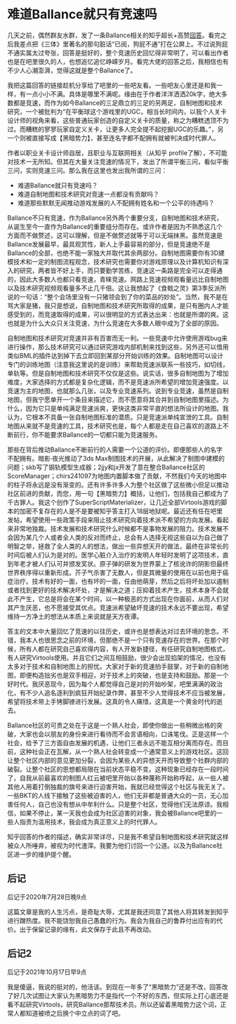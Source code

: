 # 难道Ballance就只有竞速吗

几天之前，偶然群友水群，发了一条Ballance相关的知乎超长+高赞[回答](https://www.zhihu.com/question/25512253/answer/1362582506)。看完之后我差点把《三体》里著名的那句脏话“已阅，狗屁不通”打在公屏上。不过说狗屁不通实属太过夸张，回答是挺好的，整个竞速历史回忆得非常明了，可以看出作者也是在吧里很久的人，也想追忆追忆峥嵘岁月。看完大佬的回答之后，我相信也有不少人心潮澎湃，觉得这就是整个Ballance了。

我把这篇回答的链接趁机分享给了吧里的一些吧友看。一些吧友心里还是和我一样，有一点小小不满。具体是哪里不满呢。缘由在于作者洋洋洒洒20k字，绝大多数都是竞速，而作为如今Ballance的三足鼎立的三足的另两足，自制地图和技术研究，一个被批判为“在平衡球这个游戏里的UGC，相当长时间内，以我个人关卡设计师的视角来看，这些普通玩家创造的自定义关卡的质量，称之为糟糕透顶不为过。而糟糕的寥寥玩家自定义关卡，让更多人完全提不起挖掘UGC的乐趣。”，另一个则被直接写成【黑暗势力】，甚至连名字都不配拥有就被判决成时代罪人。

作者以职业关卡设计师自居，且职业与互联网相关（从知乎 profile了解），不可能对技术一无所知。但其在大量关注竞速的情况下，发出了所谓平衡三问，看似平衡三问，实则竞速三问。那么我在这里也发出我所谓的三问：

* 难道Ballance就只有竞速吗？
* 难道自制地图和技术研究对竞速一点都没有贡献吗？
* 难道那些默默无闻推动游戏发展的人不配拥有姓名和一个公平的待遇吗？

Ballance不只有竞速，作为Ballance另外两个重要分支，自制地图和技术研究，从诞生至今一直作为Ballance的重要组分而存在。或许作者是因为不熟悉这几个方面而不做赘述，这可以理解，但是不做赘述就等于可以无端抹黑。虽然竞速是Ballance发展最早，最具观赏性，新人上手最容易的部分，但是竞速绝不是Ballance的全部，也绝不能一家独大并取代其余两部分。自制地图需要你有3D建模技术和一定的制图流程观念，技术研究也需要你对游戏原理以及计算机知识有深入的研究，两者皆不好上手，而只要勤学苦练，竞速这一条路是完全可以走得通的，因此大多数人也都只看竞速，青睐竞速。网路上竞速视频观看量远比自制地图以及技术研究视频观看量多不止几千倍。这让我想起了《食戟之灵》第3季反派所说的一句话：“整个会场里没有一只猪领会到了你的菜品的妙处”。当然，我不是在骂大家是猪，我只是想说，自制地图和技术研究所取得的成果，是只有圈内人才能感受到的，而竞速取得的成果，可以很明显的方式表达出来：也就是所谓的爽。这也就是为什么大众只关注竞速，为什么竞速在大多数人眼中成为了全部的原因。

自制地图和技术研究对竞速并非有百害而无一利。一些竞速中允许使用游戏bug来进行操作，那么技术研究可以通过研究游戏内部机制来找到这些，另外还可以借用类似BML的插件达到掉下去立即回到某部分开始训练的效果。自制地图可以设计专门的训练地图（注意我这里说的是训练）来帮助竞速派联系一些技巧，如切线，单轨等。但是自制地图和技术研究不仅仅是这些。说实话，很多自制地图为了增加难度，大家选择的方式都是复杂化逻辑，而不是竞速派所希望的增加竞速强度。以竞速为主的地图，也就那么几张，以及专业竞速系列。说到专业竞速，虽然是自制地图，但我宁愿单开一个条目来描述它，而不愿意将其合并到自制地图里描述。为什么，因为它只是单纯满足竞速派爽，更快这类非常平直的想法所设计的地图。我认为，它根本不具备一张自制地图标准的潜质。只是竞速派单纯宣泄的工具。自制地图从来就不是竞速的工具，技术研究也是，每个人都是走在自己喜欢的道路上不断前行，你不能要求Ballance的一切都只能为竞速服务。

那些在背后推动Ballance不断前行的人需要一个公道的评价。即便那些人的名字不配拥有。暗影·夜光推动了3ds Max制图技术的开展，从此解决了制图中建模的问题；skb写了钢轨模型生成器；2jjy和jx开发了意在整合Ballance社区的ScoreManager；chirs241097为地图内置脚本做了贡献，不然我们今天的地图中的柱子将永远是没有渐变的。还有许多许多人为整个社区做了这些微小但足以推动社区前进的贡献，而您，用一句【黑暗势力】概括，让他们，包括我自己都成为了千古罪人。我这个创作了SuperScriptMaterializer，让几近全部Virtools游戏的脚本的加密不复存在的人是不是要被知乎答主打入18层地狱呢。最近还有任在吧里发帖，希望使用一些政策手段来阻止技术研究向着技术派不希望的方向发展。看起来非常地独裁。技术发展和技术研究什么时候都不是事物发展的阻力。技术发展不会因为某几个人或者全人类的反对而终止，总会有人选择无视这些自以为自己做了明智之举，拯救了全人类的人的想法，做出一些异想天开的做法，最终在非常长的时间后被人们认为是对的。医学心脏介入治疗的发明人年轻时发明了这项技术，直到年老才被人们认可并颁发奖状。原子弹的研发为世界蒙上了核讹诈的阴影但最终世界秩序得以重新形成。芥子气杀害了无数人，但是其微量的使用在以前也用于癌症治疗。技术有好的一面，也有坏的一面，任由他萌芽，然后之后将坏处加以遏制或者找到更好的技术解决坏处，才是解决之道；压抑着技术产生，技术本身不会就此不产生，它总是将会在某个时间，以一种极恶的方式出现在你面前，从而人们对其产生厌恶，也不愿接受其优点。竞速派希望破坏竞速的技术永远不要出现，希望维持一方净土的想法从本质上来说就是天方夜谭。

答主的文本中大量回忆了竞速的以往历史，或许也是想表达对过去环境的思念。不错，我本人也很思念之前的环境，但那绝不是一个只有竞速存在的世界。在那个时候，所有人都在研究自己喜欢得内容，有人开发新捷径，有任研究自制地图格式，有人研究Virtools使用。并且它们之间互相鼓励，很少会出现掐架的情况，也没有太多对于技术和自制地图上的担忧。大家对于新的竞速拍手鼓掌，对于新的自制地图，即便构造拙劣也是双手相迎，对于技术上的突破，也是支持和鼓励。那是一个好时代。我厌恶现今，因为每个人都觉得自己是对的开始吵架，吧里满满的政治化，有不少人追名逐利到疯狂开始纪录作弊，甚至不少人觉得技术不应当被发展，希望将技术带上手铐脚镣进行发展。这真的令人痛惜，这真是一个黄金时代的逝去。

Ballance社区的可贵之处在于这是一个熟人社会，即使你做出一些稍微出格的突破，大家也会以朋友的身份来进行看待而不会言语相向，口诛笔伐。正是这样一个社会，给予了三方面自由发展的机遇，让他们三者永远不能互相分离而存在。而目前，这种社会正在瓦解，从一个熟人社会转变成一个通常意义上的游戏社区。这回让整个社区内部的意见更加分裂，会因为某些人的异想天开而导致整个社群内部的破裂。让整个社区的思想都局限在当前状态平稳不变。这种现象已经存在一段时间了，自我从前最喜欢的制图人红云被吧里开始以各种蔑称开始称呼起，从一些人被其他人用着打倒独裁的旗号来进行迫害开始，我就已经觉得这个社区与我无关了。一些BKT的人线下接触了这些被迫害的人，他们无非都是普通大众的一员，无心加害任何人，自己也没有想从中牟利什么。只是整个社区，觉得他们无法原谅。我相信，如果不停止，某一天我也会成为社区迫害的对象，我会被Ballance吧里的一些人指责为滥用技术，我会成为真正意义上的时代罪人。

知乎回答的作者的描述，确实非常详尽，只是我不希望自制地图和技术研究就这样被众人所唾弃，被视为时代渣滓。我要为他们讨回一个公道。以及为Ballance社区进一步的维护提个醒。

## 后记

后记于2020年7月28日晚9点

这篇文章是我的人生污点，是奇耻大辱，尤其是我还同意了其他人将其转发到知乎进行蹭热度。我不能饶恕我自己愚蠢的行为。我会为我自己的鲁莽付出应有的代价。出于保留记录的缘有，此文保存于此且不再改动。

## 后记2

后记于2021年10月17日早9点

我是傻逼，我说的挺对的，他活该。到现在一年多了“黑暗势力”还是不改，回答改了好几次试图让大家认为黑暗势力不是指代一个不好的东西，但实际上打心底还是看不起研究Virtools，研究Ballance那帮技术员。所以还留着黑暗势力这个词，正常人都知道被喷之后换个中立点的词了吧。

